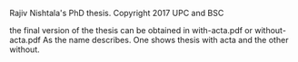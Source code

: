 Rajiv Nishtala's PhD thesis.
Copyright 2017
UPC and BSC

the final version of the thesis can be obtained in with-acta.pdf or without-acta.pdf
As the name describes. One shows thesis with acta and the other without.

